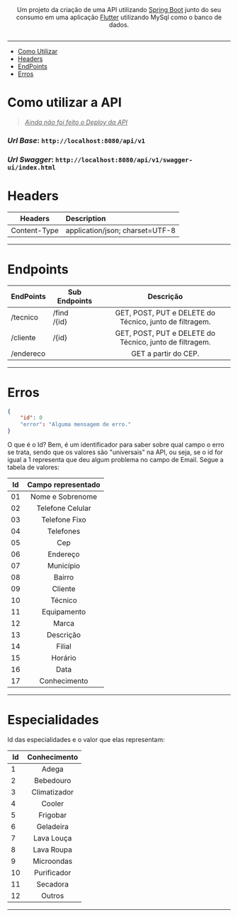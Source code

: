 <div style="display: flex; justify-content: center; align-items: center; flex-direction: column;">
    <br>
    <img src="https://servoeste.com.br/wp-content/uploads/2023/11/Logo.png" alt="">
    <hr/>
    <p>
      <img loading="lazy" src="http://img.shields.io/static/v1?label=STATUS&message=EM%20DESENVOLVIMENTO&color=GREEN&style=for-the-badge" alt=""/>
    </p>
    <p style="text-align: center">
        Um projeto da criação de uma API utilizando <a href="https://spring.io/projects/spring-boot">Spring Boot</a> 
        junto do seu consumo em uma aplicação <a href="https://flutter.dev">Flutter</a> utilizando MySql como o banco 
        de dados.
    </p>
</div>

<hr/>

- [Como Utilizar](#Como-utilizar-a-API)
- [Headers](#Headers)
- [EndPoints](#Endpoints)
- [Erros](#Erros)

# Como utilizar a API

> _<ins>Ainda não foi feito o Deploy da API</ins>_

### _Url Base_: `http://localhost:8080/api/v1`

### _Url Swagger_: `http://localhost:8080/api/v1/swagger-ui/index.html`

# Headers

|   Headers    | Description                     |
|:------------:|:--------------------------------|
| Content-Type | application/json; charset=UTF-8 |

---

# Endpoints

| **EndPoints** | **Sub Endpoints** |                        Descrição                        |
|---------------|-------------------|:-------------------------------------------------------:|
| /tecnico      | /find<br/>/{id}   | GET, POST, PUT e DELETE do Técnico, junto de filtragem. |
| /cliente      | /{id}             | GET, POST, PUT e DELETE do Técnico, junto de filtragem. |
| /endereco     |                   |                  GET a partir do CEP.                   |

---

# Erros

~~~ JSON
{
    "id": 0
    "error": "Alguma mensagem de erro."
}
~~~

O que é o Id? Bem, é um identificador para saber sobre qual campo o erro se trata, sendo que os valores são
"universais" na API, ou seja, se o id for igual a 1 representa que deu algum problema no campo de Email.
Segue a tabela de valores:

| Id | Campo representado |
|----|:------------------:|
| 01 |  Nome e Sobrenome  |
| 02 |  Telefone Celular  |
| 03 |   Telefone Fixo    |
| 04 |     Telefones      |
| 05 |        Cep         |
| 06 |      Endereço      |
| 07 |     Município      |
| 08 |       Bairro       |
| 09 |      Cliente       |
| 10 |      Técnico       |
| 11 |    Equipamento     |
| 12 |       Marca        |
| 13 |     Descrição      |
| 14 |       Filial       |
| 15 |      Horário       |
| 16 |        Data        |
| 17 |    Conhecimento    |

---

# Especialidades

Id das especialidades e o valor que elas representam:

| Id | Conhecimento |
|----|:------------:|
| 1  |    Adega     |
| 2  |  Bebedouro   |
| 3  | Climatizador |
| 4  |    Cooler    |
| 5  |   Frigobar   |
| 6  |  Geladeira   |
| 7  |  Lava Louça  |
| 8  |  Lava Roupa  |
| 9  |  Microondas  |
| 10 | Purificador  |
| 11 |   Secadora   |
| 12 |    Outros    |

---